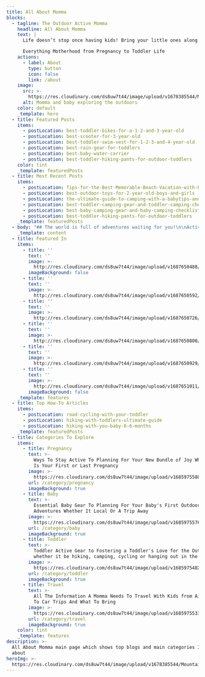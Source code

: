 ```yaml
---
title: All About Momma
blocks:
  - tagline: The Outdoor Active Momma
    headline: All About Momma
    text: |
      Life doesn’t stop once having kids! Bring your little ones along!

      Everything Motherhood from Pregnancy to Toddler Life
    actions:
      - label: About
        type: button
        icon: false
        link: /about
    image:
      src: >-
        https://res.cloudinary.com/ds8uw7t44/image/upload/v1678385544/Mountains-Momma-cover-with-Lucas_iy5es6.webp
      alt: Momma and baby exploring the outdoors
    color: default
    _template: hero
  - title: Featured Posts
    items:
      - postLocation: best-toddler-bikes-for-a-1-2-and-3-year-old
      - postLocation: best-scooter-for-3-year-old
      - postLocation: best-toddler-swim-vest-for-1-2-3-and-4-year-old
      - postLocation: best-rain-gear-for-toddlers
      - postLocation: best-baby-water-carrier
      - postLocation: best-toddler-hiking-pants-for-outdoor-toddlers
    color: tint
    _template: featuredPosts
  - title: Most Recent Posts
    items:
      - postLocation: Tips-for-the-Best-Memorable-Beach-Vacation-with-Baby
      - postLocation: best-outdoor-toys-for-2-year-old-boys-and-girls
      - postLocation: the-ultimate-guide-to-camping-with-a-babytips-and-essentials
      - postLocation: best-toddler-camping-gear-and-toddler-camping-checklist
      - postLocation: best-baby-camping-gear-and-baby-camping-checklist
      - postLocation: best-toddler-hiking-pants-for-outdoor-toddlers
    _template: featuredPosts
  - body: "## The world is full of adventures waiting for you!\n\nActive lifestyles don’t have to stop once you get pregnant and have kids. Your type of adventures might change a bit, but I am here to help you navigate an active momma lifestyle.\_\n\nI am a momma of two boys and girl, I had 3 kids in 4 years. I am here to inspire you to stay active during the different phases of your mom life, as well as grow the love of the outdoors to your kids.\_\n\nThe best way to keep an outdoor active lifestyle is to incorporate your kids from a young age. Then, as your kids grow you can continue your love of the outdoors together!\n\nSome of my favorite things to do with my kids is to\_Hike\_and\_Cycle\_with my kids. But when stuck at home you can find us all\_outside exploring!\n"
    _template: content
  - title: Featured In
    items:
      - title: ''
        text: ''
        image: >-
          http://res.cloudinary.com/ds8uw7t44/image/upload/v1687650488/forbes_icon_oqubol.png
        imageBackground: false
      - title: ''
        text: ''
        image: >-
          http://res.cloudinary.com/ds8uw7t44/image/upload/v1687650592/care_com_utoqkk.png
      - title: ''
        text: ''
        image: >-
          http://res.cloudinary.com/ds8uw7t44/image/upload/v1687650726/visit_bucks_county_icon_l1xpyk.jpg
      - title: ''
        text: ''
        image: >-
          http://res.cloudinary.com/ds8uw7t44/image/upload/v1687650800/BABY-CAN-TRAVEL-LOGO-1_zm4hgr.webp
      - title: ''
        text: ''
        image: >-
          http://res.cloudinary.com/ds8uw7t44/image/upload/v1687650929/momjunction_icon_eukth9.webp
      - title: ''
        text: ''
        image: >-
          http://res.cloudinary.com/ds8uw7t44/image/upload/v1687651011/lifney-1_lkk5yl.png
        imageBackground: false
    _template: features
  - title: Top How-To Articles
    items:
      - postLocation: road-cycling-with-your-toddler
      - postLocation: hiking-with-toddlers-ultimate-guide
      - postLocation: hiking-with-you-baby-0-6-months
    _template: featuredPosts
  - title: Categories To Explore
    items:
      - title: Pregnancy
        text: >-
          Ways To Stay Active To Planning For Your New Bundle of Joy Whether It
          Is Your First or Last Pregnancy
        image: >-
          https://res.cloudinary.com/ds8uw7t44/image/upload/v1685975588/hiking-while-pregnant-hiking-pants.jpg
        url: /category/pregnancy
        imageBackground: true
      - title: Baby
        text: >-
          Essential Baby Gear To Planning For Your Baby's First Outdoor
          Adventures Whether It Local Or A Trip Away
        image: >-
          https://res.cloudinary.com/ds8uw7t44/image/upload/v1685975576/camping-with-a-baby-have-fun.jpg
        url: /category/baby
        imageBackground: true
      - title: Toddler
        text: >-
          Toddler Active Gear to Fostering a Toddler's Love for the Outdoors
          whether it be hiking, camping, cycling or hanging out in the backyard
        image: >-
          https://res.cloudinary.com/ds8uw7t44/image/upload/v1685975482/columbia-fleece-toddler-jacket.jpg
        url: /category/toddler
        imageBackground: true
      - title: Travel
        text: >-
          All The Information A Momma Needs To Travel With Kids from Airplanes
          To Car Trips And What To Bring
        image: >-
          https://res.cloudinary.com/ds8uw7t44/image/upload/v1685975533/3-year-old-on-airplane.jpg
        url: /category/travel
        imageBackground: true
    color: tint
    _template: features
description: >-
  All About Momma main page which shows top blogs and main categories I talk
  about
heroImg: >-
  https://res.cloudinary.com/ds8uw7t44/image/upload/v1678385544/Mountains-Momma-cover-with-Lucas_iy5es6.webp
---
```






















